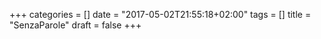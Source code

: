 +++
categories = []
date = "2017-05-02T21:55:18+02:00"
tags = []
title = "SenzaParole"
draft = false
+++
